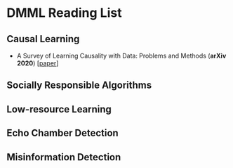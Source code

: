 # DMML Reading List
## Causal Learning
- <a name="todo"></a> A Survey of Learning Causality with Data: Problems and Methods (**arXiv 2020**) [[paper](https://arxiv.org/pdf/1809.09337.pdf)]

## Socially Responsible Algorithms

## Low-resource Learning

## Echo Chamber Detection

## Misinformation Detection





 
